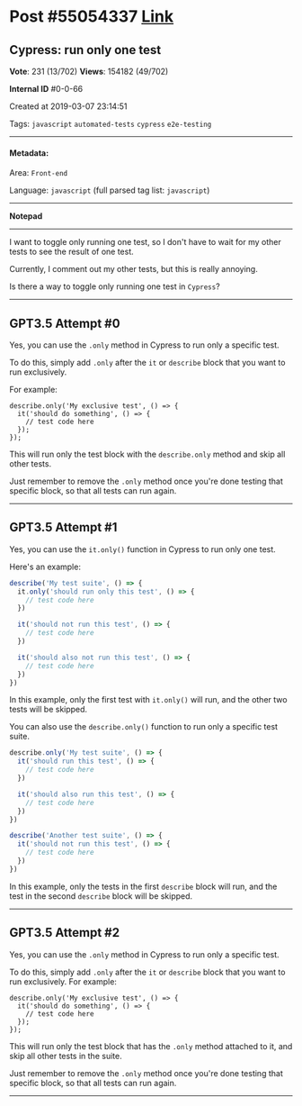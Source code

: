 
# Post \#55054337 [Link](https://stackoverflow.com/questions/55054337/)

## Cypress: run only one test

**Vote**: 231 (13/702) **Views**: 154182 (49/702) 

**Internal ID** \#0-0-66

Created at 2019-03-07 23:14:51

Tags: `javascript` `automated-tests` `cypress` `e2e-testing`

----------

#### Metadata:

Area: `Front-end`

Language: `javascript` (full parsed tag list: `javascript`)

----------

**Notepad**


----------

I want to toggle only running one test, so I don't have to wait for my other tests to see the result of one test.

Currently, I comment out my other tests, but this is really annoying.

Is there a way to toggle only running one test in `Cypress`?


----------
        
## GPT3.5 Attempt \#0

Yes, you can use the `.only` method in Cypress to run only a specific test. 

To do this, simply add `.only` after the `it` or `describe` block that you want to run exclusively. 

For example:

```
describe.only('My exclusive test', () => {
  it('should do something', () => {
    // test code here
  });
});
```

This will run only the test block with the `describe.only` method and skip all other tests. 

Just remember to remove the `.only` method once you're done testing that specific block, so that all tests can run again.

--------

## GPT3.5 Attempt \#1

Yes, you can use the `it.only()` function in Cypress to run only one test. 

Here's an example:

```javascript
describe('My test suite', () => {
  it.only('should run only this test', () => {
    // test code here
  })

  it('should not run this test', () => {
    // test code here
  })

  it('should also not run this test', () => {
    // test code here
  })
})
```

In this example, only the first test with `it.only()` will run, and the other two tests will be skipped. 

You can also use the `describe.only()` function to run only a specific test suite. 

```javascript
describe.only('My test suite', () => {
  it('should run this test', () => {
    // test code here
  })

  it('should also run this test', () => {
    // test code here
  })
})

describe('Another test suite', () => {
  it('should not run this test', () => {
    // test code here
  })
})
```

In this example, only the tests in the first `describe` block will run, and the test in the second `describe` block will be skipped.

--------

## GPT3.5 Attempt \#2

Yes, you can use the `.only` method in Cypress to run only a specific test. 

To do this, simply add `.only` after the `it` or `describe` block that you want to run exclusively. For example:

```
describe.only('My exclusive test', () => {
  it('should do something', () => {
    // test code here
  });
});
```

This will run only the test block that has the `.only` method attached to it, and skip all other tests in the suite.

Just remember to remove the `.only` method once you're done testing that specific block, so that all tests can run again.

--------
